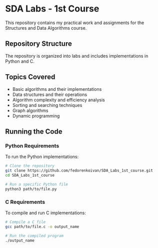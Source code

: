 # SDA Labs - 1st Course

This repository contains my practical work and assignments for the Structures and Data Algorithms course.

## Repository Structure

The repository is organized into labs and includes implementations in Python and C.

## Topics Covered

- Basic algorithms and their implementations
- Data structures and their operations
- Algorithm complexity and efficiency analysis
- Sorting and searching techniques
- Graph algorithms
- Dynamic programming

## Running the Code

### Python Requirements

To run the Python implementations:

```bash
# Clone the repository
git clone https://github.com/fedorenkoivan/SDA_Labs_1st_course.git
cd SDA_Labs_1st_course

# Run a specific Python file
python3 path/to/file.py
```

### C Requirements

To compile and run C implementations:

```bash
# Compile a C file
gcc path/to/file.c -o output_name

# Run the compiled program
./output_name
```
